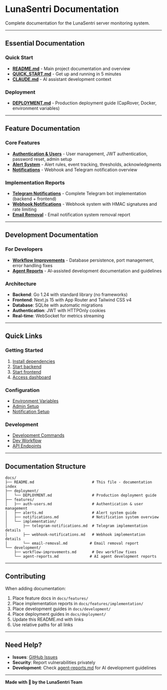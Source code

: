 # LunaSentri Documentation

Complete documentation for the LunaSentri server monitoring system.

---

## Essential Documentation

### Quick Start

- **[README.md](../README.md)** - Main project documentation and overview
- **[QUICK_START.md](../QUICK_START.md)** - Get up and running in 5 minutes
- **[CLAUDE.md](../CLAUDE.md)** - AI assistant development context

### Deployment

- **[DEPLOYMENT.md](deployment/DEPLOYMENT.md)** - Production deployment guide (CapRover, Docker, environment variables)

---

## Feature Documentation

### Core Features

- **[Authentication & Users](features/auth-users.md)** - User management, JWT authentication, password reset, admin setup
- **[Alert System](features/alerts.md)** - Alert rules, event tracking, thresholds, acknowledgments
- **[Notifications](features/notifications.md)** - Webhook and Telegram notification overview

### Implementation Reports

- **[Telegram Notifications](features/implementation/telegram-notifications.md)** - Complete Telegram bot implementation (backend + frontend)
- **[Webhook Notifications](features/implementation/webhook-notifications.md)** - Webhook system with HMAC signatures and rate limiting
- **[Email Removal](features/implementation/email-removal.md)** - Email notification system removal report

---

## Development Documentation

### For Developers

- **[Workflow Improvements](development/workflow-improvements.md)** - Database persistence, port management, error handling fixes
- **[Agent Reports](development/agent-reports.md)** - AI-assisted development documentation and guidelines

### Architecture

- **Backend**: Go 1.24 with standard library (no frameworks)
- **Frontend**: Next.js 15 with App Router and Tailwind CSS v4
- **Database**: SQLite with automatic migrations
- **Authentication**: JWT with HTTPOnly cookies
- **Real-time**: WebSocket for metrics streaming

---

## Quick Links

### Getting Started

1. [Install dependencies](../README.md#quick-start)
2. [Start backend](../README.md#local-development)
3. [Start frontend](../README.md#local-development)
4. [Access dashboard](../README.md#local-development)

### Configuration

- [Environment Variables](deployment/DEPLOYMENT.md#environment-variables)
- [Admin Setup](features/auth-users.md#admin-users)
- [Notification Setup](features/notifications.md)

### Development

- [Development Commands](development/agent-reports.md#development-commands)
- [Dev Workflow](development/workflow-improvements.md)
- [API Endpoints](../README.md#api-endpoints)

---

## Documentation Structure

```
docs/
├── README.md                          # This file - documentation index
├── deployment/
│   └── DEPLOYMENT.md                  # Production deployment guide
├── features/
│   ├── auth-users.md                  # Authentication & user management
│   ├── alerts.md                      # Alert system guide
│   ├── notifications.md               # Notification system overview
│   └── implementation/
│       ├── telegram-notifications.md  # Telegram implementation details
│       ├── webhook-notifications.md   # Webhook implementation details
│       └── email-removal.md          # Email removal report
└── development/
    ├── workflow-improvements.md       # Dev workflow fixes
    └── agent-reports.md              # AI agent development reports
```

---

## Contributing

When adding documentation:

1. Place feature docs in `docs/features/`
2. Place implementation reports in `docs/features/implementation/`
3. Place development guides in `docs/development/`
4. Place deployment guides in `docs/deployment/`
5. Update this README.md with links
6. Use relative paths for all links

---

## Need Help?

- **Issues**: [GitHub Issues](https://github.com/Constantin-E-T/lunasentri/issues)
- **Security**: Report vulnerabilities privately
- **Development**: Check [agent-reports.md](development/agent-reports.md) for AI development guidelines

---

**Made with 🌙 by the LunaSentri Team**
